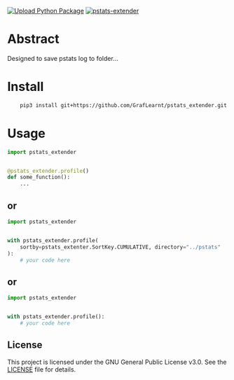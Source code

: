 [![Upload Python Package](https://github.com/GrafLearnt/pstats_extender/actions/workflows/python-publish.yml/badge.svg)](https://github.com/GrafLearnt/pstats_extender/actions/workflows/python-publish.yml) [![pstats-extender](https://snyk.io/advisor/python/pstats-extender/badge.svg)](/advisor/python/pstats-extender)
# Abstract
Designed to save pstats log to folder...
# Install
```bash
    pip3 install git+https://github.com/GrafLearnt/pstats_extender.git
```
# Usage
```python
import pstats_extender


@pstats_extender.profile()
def some_function():
    ...
```
## or
```python
import pstats_extender


with pstats_extender.profile(
    sortby=pstats_extenter.SortKey.CUMULATIVE, directory="../pstats"
):
    # your code here
```
## or
```python
import pstats_extender


with pstats_extender.profile():
    # your code here
```


## License

This project is licensed under the GNU General Public License v3.0. See the [LICENSE](LICENSE) file for details.
